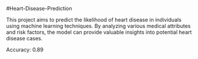 #Heart-Disease-Prediction

This project aims to predict the likelihood of heart disease in individuals using machine learning techniques. By analyzing various medical attributes and risk factors, the model can provide valuable insights into potential heart disease cases.

Accuracy: 0.89
